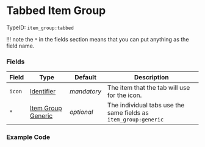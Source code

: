 # Tabbed Item Group

TypeID: `item_group:tabbed`

!!! note
	the `*` in the fields section means that you can put anything as the field name.

### Fields

   Field   | Type | Default | Description
-----------|------|---------|-------------
`icon` | [Identifier](../data_types/identifier.md) | *mandatory* | The item that the tab will use for the icon.
`*` | [Item Group Generic](generic.md) | *optional* | The individual tabs use the same fields as `item_group:generic`

### Example Code
